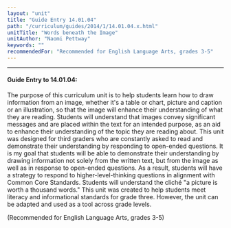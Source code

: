 ```yaml
---
layout: "unit"
title: "Guide Entry 14.01.04"
path: "/curriculum/guides/2014/1/14.01.04.x.html"
unitTitle: "Words beneath the Image"
unitAuthor: "Naomi Pettway"
keywords: ""
recommendedFor: "Recommended for English Language Arts, grades 3-5"
---
```

<body>
<hr/>
<h4>
Guide Entry to 14.01.04:
</h4>
<p>
The purpose of this curriculum unit is to help students learn how to draw information from an image, whether it's a table or chart, picture and caption or an illustration, so that the image will enhance their understanding of what they are reading. Students will understand that images convey significant messages and are placed within the text for an intended purpose, as an aid to enhance their understanding of the topic they are reading about. This unit was designed for third graders who are constantly asked to read and demonstrate their understanding by responding to open-ended questions. It is my goal that students will be able to demonstrate their understanding by drawing information not solely from the written text, but from the image as well as in response to open-ended questions. As a result, students will have a strategy to respond to higher-level-thinking questions in alignment with Common Core Standards. Students will understand the cliché "a picture is worth a thousand words." This unit was created to help students meet literacy and informational standards for grade three. However, the unit can be adapted and used as a tool across grade levels.
</p>
<p>
(Recommended for English Language Arts, grades 3-5)
</p>
</body>